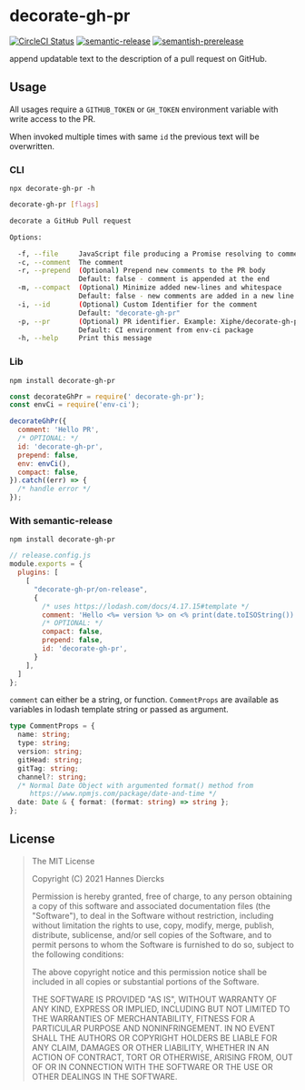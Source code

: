 # decorate-gh-pr

[![CircleCI Status](https://circleci.com/gh/Xiphe/decorate-gh-pr/tree/main.svg?style=shield)](https://app.circleci.com/pipelines/github/Xiphe/decorate-gh-pr?branch=main)
[![semantic-release](https://img.shields.io/badge/%20%20%F0%9F%93%A6%F0%9F%9A%80-semantic--release-e10079.svg)](https://github.com/semantic-release/semantic-release)
[![semantish-prerelease](https://img.shields.io/badge/%F0%9F%93%A6%F0%9F%9B%B8-semantish--prerelease-d86b86.svg)](https://github.com/Xiphe/semantish-prerelease)

append updatable text to the description of a pull request on GitHub.

## Usage

All usages require a `GITHUB_TOKEN` or `GH_TOKEN` environment variable with write access to the PR.

When invoked multiple times with same `id` the previous text will be overwritten.

### CLI

`npx decorate-gh-pr -h`

```bash
decorate-gh-pr [flags]

decorate a GitHub Pull request

Options:

  -f, --file     JavaScript file producing a Promise resolving to comment
  -c, --comment  The comment
  -r, --prepend  (Optional) Prepend new comments to the PR body
                 Default: false - comment is appended at the end
  -m, --compact  (Optional) Minimize added new-lines and whitespace
                 Default: false - new comments are added in a new line
  -i, --id       (Optional) Custom Identifier for the comment
                 Default: "decorate-gh-pr"
  -p, --pr       (Optional) PR identifier. Example: Xiphe/decorate-gh-pr#1
                 Default: CI environment from env-ci package
  -h, --help     Print this message
```

### Lib

`npm install decorate-gh-pr`

```js
const decorateGhPr = require(' decorate-gh-pr');
const envCi = require('env-ci');

decorateGhPr({
  comment: 'Hello PR',
  /* OPTIONAL: */
  id: 'decorate-gh-pr',
  prepend: false,
  env: envCi(),
  compact: false,
}).catch((err) => {
  /* handle error */
});
```

### With semantic-release

`npm install decorate-gh-pr`

```js
// release.config.js
module.exports = {
  plugins: [
    [
      "decorate-gh-pr/on-release",
      {
        /* uses https://lodash.com/docs/4.17.15#template */
        comment: 'Hello <%= version %> on <% print(date.toISOString()) %>'
        /* OPTIONAL: */
        compact: false,
        prepend: false,
        id: 'decorate-gh-pr',
      }
    ],
  ]
};
```

`comment` can either be a string, or function. `CommentProps` are available as
variables in lodash template string or passed as argument.

```ts
type CommentProps = {
  name: string;
  type: string;
  version: string;
  gitHead: string;
  gitTag: string;
  channel?: string;
  /* Normal Date Object with argumented format() method from 
     https://www.npmjs.com/package/date-and-time */
  date: Date & { format: (format: string) => string };
};
```

## License

> The MIT License
>
> Copyright (C) 2021 Hannes Diercks
>
> Permission is hereby granted, free of charge, to any person obtaining a copy of
> this software and associated documentation files (the "Software"), to deal in
> the Software without restriction, including without limitation the rights to
> use, copy, modify, merge, publish, distribute, sublicense, and/or sell copies
> of the Software, and to permit persons to whom the Software is furnished to do
> so, subject to the following conditions:
>
> The above copyright notice and this permission notice shall be included in all
> copies or substantial portions of the Software.
>
> THE SOFTWARE IS PROVIDED "AS IS", WITHOUT WARRANTY OF ANY KIND, EXPRESS OR
> IMPLIED, INCLUDING BUT NOT LIMITED TO THE WARRANTIES OF MERCHANTABILITY, FITNESS
> FOR A PARTICULAR PURPOSE AND NONINFRINGEMENT. IN NO EVENT SHALL THE AUTHORS OR
> COPYRIGHT HOLDERS BE LIABLE FOR ANY CLAIM, DAMAGES OR OTHER LIABILITY, WHETHER
> IN AN ACTION OF CONTRACT, TORT OR OTHERWISE, ARISING FROM, OUT OF OR IN
> CONNECTION WITH THE SOFTWARE OR THE USE OR OTHER DEALINGS IN THE SOFTWARE.
